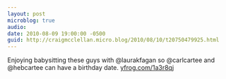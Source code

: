 ```yaml
---
layout: post
microblog: true
audio: 
date: 2010-08-09 19:00:00 -0500
guid: http://craigmcclellan.micro.blog/2010/08/10/t20750479925.html
---
```

Enjoying babysitting these guys with @laurakfagan so @carlcartee and @hebcartee can have a birthday date. [yfrog.com/1a3r8qj](http://yfrog.com/1a3r8qj)
